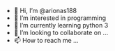- 👋 Hi, I’m @arionas188
- 👀 I’m interested in programming
- 🌱 I’m currently learning python 3
- 💞️ I’m looking to collaborate on ...
- 📫 How to reach me ...

<!---
arionas188/arionas188 is a ✨ special ✨ repository because its `README.md` (this file) appears on your GitHub profile.
You can click the Preview link to take a look at your changes.
--->
